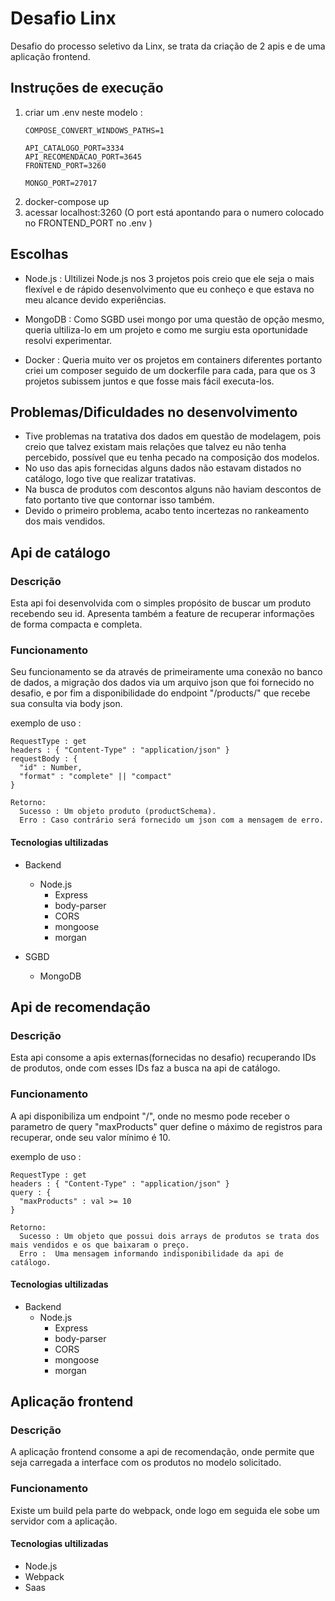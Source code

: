 # Desafio Linx

Desafio do processo seletivo da Linx, se trata da criação de 2 apis e de uma aplicação frontend.

## Instruções de execução
  1) criar um .env neste modelo :
     ```
     COMPOSE_CONVERT_WINDOWS_PATHS=1

     API_CATALOGO_PORT=3334
     API_RECOMENDACAO_PORT=3645
     FRONTEND_PORT=3260

     MONGO_PORT=27017
     ```
  2) docker-compose up  
  3) acessar localhost:3260 (O port está apontando para o numero colocado no FRONTEND_PORT no .env )

## Escolhas

  * Node.js : 
  Ultilizei Node.js nos 3 projetos pois creio que ele seja o mais flexível e de rápido desenvolvimento que eu conheço e que estava no meu alcance devido experiências.
  
  * MongoDB : 
    Como SGBD usei mongo por uma questão de opção mesmo, queria ultiliza-lo em um projeto e como me surgiu esta oportunidade resolvi experimentar.
  
  * Docker : 
    Queria muito ver os projetos em containers diferentes portanto criei um composer seguido de um dockerfile para cada, para que os 3 projetos subissem juntos e que fosse mais fácil executa-los.

  
## Problemas/Dificuldades no desenvolvimento

  * Tive problemas na tratativa dos dados em questão de modelagem, pois creio que talvez existam mais relações que talvez eu não tenha percebido, possível que eu tenha pecado na composição dos modelos.
  * No uso das apis fornecidas alguns dados não estavam distados no catálogo, logo tive que realizar tratativas.
  * Na busca de produtos com descontos alguns não haviam descontos de fato portanto tive que contornar isso também.
  * Devido o primeiro problema, acabo tento incertezas no rankeamento dos mais vendidos.
  

## Api de catálogo

### Descrição
Esta api foi desenvolvida com o simples propósito de buscar um produto recebendo seu id. Apresenta também a feature de recuperar informações de forma compacta e completa.

### Funcionamento
Seu funcionamento se da através de primeiramente uma conexão no banco de dados, a migração dos dados via um arquivo json que foi fornecido no desafio, e por fim a disponibilidade do endpoint "/products/" que recebe sua consulta via body json.

exemplo de uso :
  ```
  RequestType : get
  headers : { "Content-Type" : "application/json" }
  requestBody : {
    "id" : Number,
    "format" : "complete" || "compact"
  }
  
  Retorno:
    Sucesso : Um objeto produto (productSchema).
    Erro : Caso contrário será fornecido um json com a mensagem de erro.
```

#### Tecnologias ultilizadas

  * Backend 
    * Node.js
      * Express
      * body-parser
      * CORS
      * mongoose
      * morgan
      
  * SGBD
    * MongoDB

## Api de recomendação

### Descrição
Esta api consome a apis externas(fornecidas no desafio) recuperando IDs de produtos, onde com esses IDs faz a busca na api de catálogo.

### Funcionamento
A api disponibiliza um endpoint "/", onde no mesmo pode receber o parametro de query "maxProducts" quer define o máximo de registros para recuperar, onde seu valor mínimo é 10. 

exemplo de uso :
  ```
  RequestType : get
  headers : { "Content-Type" : "application/json" }
  query : {
    "maxProducts" : val >= 10 
  }
  
  Retorno:
    Sucesso : Um objeto que possui dois arrays de produtos se trata dos mais vendidos e os que baixaram o preço.
    Erro :  Uma mensagem informando indisponibilidade da api de catálogo.
  ```
  
 
#### Tecnologias ultilizadas

  * Backend 
    * Node.js
      * Express
      * body-parser
      * CORS
      * mongoose
      * morgan
      

## Aplicação frontend

### Descrição
A aplicação frontend consome a api de recomendação, onde permite que seja carregada a interface com os produtos no modelo solicitado.

### Funcionamento
Existe um build pela parte do webpack, onde logo em seguida ele sobe um servidor com a aplicação.

#### Tecnologias ultilizadas

  * Node.js
  * Webpack
  * Saas
  
  

